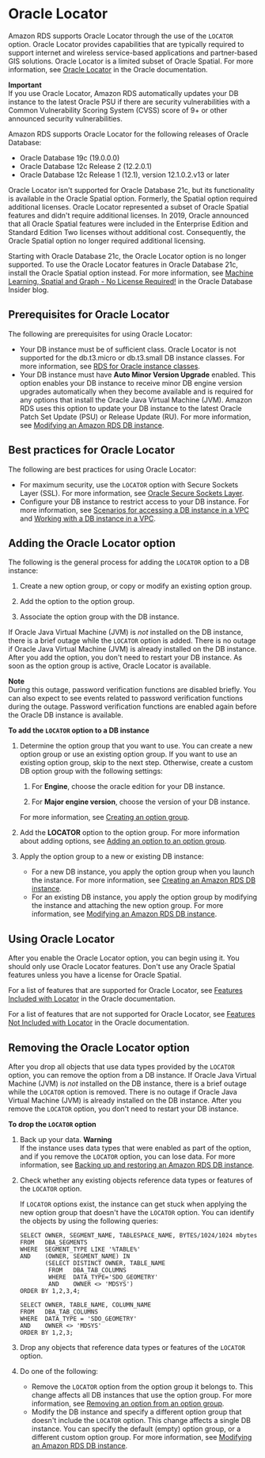 # Oracle Locator<a name="Oracle.Options.Locator"></a>

Amazon RDS supports Oracle Locator through the use of the `LOCATOR` option\. Oracle Locator provides capabilities that are typically required to support internet and wireless service\-based applications and partner\-based GIS solutions\. Oracle Locator is a limited subset of Oracle Spatial\. For more information, see [Oracle Locator](https://docs.oracle.com/database/121/SPATL/sdo_locator.htm#SPATL340) in the Oracle documentation\. 

**Important**  
If you use Oracle Locator, Amazon RDS automatically updates your DB instance to the latest Oracle PSU if there are security vulnerabilities with a Common Vulnerability Scoring System \(CVSS\) score of 9\+ or other announced security vulnerabilities\. 

Amazon RDS supports Oracle Locator for the following releases of Oracle Database: 
+ Oracle Database 19c \(19\.0\.0\.0\)
+ Oracle Database 12c Release 2 \(12\.2\.0\.1\)
+ Oracle Database 12c Release 1 \(12\.1\), version 12\.1\.0\.2\.v13 or later

Oracle Locator isn't supported for Oracle Database 21c, but its functionality is available in the Oracle Spatial option\. Formerly, the Spatial option required additional licenses\. Oracle Locator represented a subset of Oracle Spatial features and didn't require additional licenses\. In 2019, Oracle announced that all Oracle Spatial features were included in the Enterprise Edition and Standard Edition Two licenses without additional cost\. Consequently, the Oracle Spatial option no longer required additional licensing\. 

Starting with Oracle Database 21c, the Oracle Locator option is no longer supported\. To use the Oracle Locator features in Oracle Database 21c, install the Oracle Spatial option instead\. For more information, see [Machine Learning, Spatial and Graph \- No License Required\!](https://blogs.oracle.com/database/post/machine-learning-spatial-and-graph-no-license-required) in the Oracle Database Insider blog\.

## Prerequisites for Oracle Locator<a name="Oracle.Options.Locator.PreReqs"></a>

The following are prerequisites for using Oracle Locator: 
+ Your DB instance must be of sufficient class\. Oracle Locator is not supported for the db\.t3\.micro or db\.t3\.small DB instance classes\. For more information, see [RDS for Oracle instance classes](Oracle.Concepts.InstanceClasses.md)\. 
+ Your DB instance must have **Auto Minor Version Upgrade** enabled\. This option enables your DB instance to receive minor DB engine version upgrades automatically when they become available and is required for any options that install the Oracle Java Virtual Machine \(JVM\)\. Amazon RDS uses this option to update your DB instance to the latest Oracle Patch Set Update \(PSU\) or Release Update \(RU\)\. For more information, see [Modifying an Amazon RDS DB instance](Overview.DBInstance.Modifying.md)\. 

## Best practices for Oracle Locator<a name="Oracle.Options.Locator.BestPractces"></a>

The following are best practices for using Oracle Locator: 
+ For maximum security, use the `LOCATOR` option with Secure Sockets Layer \(SSL\)\. For more information, see [Oracle Secure Sockets Layer](Appendix.Oracle.Options.SSL.md)\. 
+ Configure your DB instance to restrict access to your DB instance\. For more information, see [Scenarios for accessing a DB instance in a VPC](USER_VPC.Scenarios.md) and [Working with a DB instance in a VPC](USER_VPC.WorkingWithRDSInstanceinaVPC.md)\. 

## Adding the Oracle Locator option<a name="Oracle.Options.Locator.Add"></a>

The following is the general process for adding the `LOCATOR` option to a DB instance: 

1. Create a new option group, or copy or modify an existing option group\.

1. Add the option to the option group\.

1. Associate the option group with the DB instance\.

If Oracle Java Virtual Machine \(JVM\) is *not* installed on the DB instance, there is a brief outage while the `LOCATOR` option is added\. There is no outage if Oracle Java Virtual Machine \(JVM\) is already installed on the DB instance\. After you add the option, you don't need to restart your DB instance\. As soon as the option group is active, Oracle Locator is available\. 

**Note**  
During this outage, password verification functions are disabled briefly\. You can also expect to see events related to password verification functions during the outage\. Password verification functions are enabled again before the Oracle DB instance is available\.

**To add the `LOCATOR` option to a DB instance**

1. Determine the option group that you want to use\. You can create a new option group or use an existing option group\. If you want to use an existing option group, skip to the next step\. Otherwise, create a custom DB option group with the following settings: 

   1. For **Engine**, choose the oracle edition for your DB instance\. 

   1. For **Major engine version**, choose the version of your DB instance\. 

   For more information, see [Creating an option group](USER_WorkingWithOptionGroups.md#USER_WorkingWithOptionGroups.Create)\. 

1. Add the **LOCATOR** option to the option group\. For more information about adding options, see [Adding an option to an option group](USER_WorkingWithOptionGroups.md#USER_WorkingWithOptionGroups.AddOption)\. 

1. Apply the option group to a new or existing DB instance: 
   + For a new DB instance, you apply the option group when you launch the instance\. For more information, see [Creating an Amazon RDS DB instance](USER_CreateDBInstance.md)\. 
   + For an existing DB instance, you apply the option group by modifying the instance and attaching the new option group\. For more information, see [Modifying an Amazon RDS DB instance](Overview.DBInstance.Modifying.md)\. 

## Using Oracle Locator<a name="Oracle.Options.Locator.Using"></a>

After you enable the Oracle Locator option, you can begin using it\. You should only use Oracle Locator features\. Don't use any Oracle Spatial features unless you have a license for Oracle Spatial\. 

For a list of features that are supported for Oracle Locator, see [Features Included with Locator](https://docs.oracle.com/database/121/SPATL/sdo_locator.htm#GUID-EC6DEA23-8FD7-4109-A0C1-93C0CE3D6FF2__CFACCEEG) in the Oracle documentation\. 

For a list of features that are not supported for Oracle Locator, see [Features Not Included with Locator](https://docs.oracle.com/database/121/SPATL/sdo_locator.htm#GUID-EC6DEA23-8FD7-4109-A0C1-93C0CE3D6FF2__CFABACEA) in the Oracle documentation\. 

## Removing the Oracle Locator option<a name="Oracle.Options.Locator.Remove"></a>

After you drop all objects that use data types provided by the `LOCATOR` option, you can remove the option from a DB instance\. If Oracle Java Virtual Machine \(JVM\) is *not* installed on the DB instance, there is a brief outage while the `LOCATOR` option is removed\. There is no outage if Oracle Java Virtual Machine \(JVM\) is already installed on the DB instance\. After you remove the `LOCATOR` option, you don't need to restart your DB instance\. 

**To drop the `LOCATOR` option**

1. Back up your data\.
**Warning**  
If the instance uses data types that were enabled as part of the option, and if you remove the `LOCATOR` option, you can lose data\. For more information, see [Backing up and restoring an Amazon RDS DB instance](CHAP_CommonTasks.BackupRestore.md)\.

1. Check whether any existing objects reference data types or features of the `LOCATOR` option\. 

   If `LOCATOR` options exist, the instance can get stuck when applying the new option group that doesn't have the `LOCATOR` option\. You can identify the objects by using the following queries:

   ```
   SELECT OWNER, SEGMENT_NAME, TABLESPACE_NAME, BYTES/1024/1024 mbytes
   FROM   DBA_SEGMENTS
   WHERE  SEGMENT_TYPE LIKE '%TABLE%'
   AND    (OWNER, SEGMENT_NAME) IN
          (SELECT DISTINCT OWNER, TABLE_NAME 
           FROM   DBA_TAB_COLUMNS
           WHERE  DATA_TYPE='SDO_GEOMETRY'
           AND    OWNER <> 'MDSYS')
   ORDER BY 1,2,3,4;
   
   SELECT OWNER, TABLE_NAME, COLUMN_NAME
   FROM   DBA_TAB_COLUMNS 
   WHERE  DATA_TYPE = 'SDO_GEOMETRY' 
   AND    OWNER <> 'MDSYS' 
   ORDER BY 1,2,3;
   ```

1. Drop any objects that reference data types or features of the `LOCATOR` option\.

1. Do one of the following:
   + Remove the `LOCATOR` option from the option group it belongs to\. This change affects all DB instances that use the option group\. For more information, see [Removing an option from an option group](USER_WorkingWithOptionGroups.md#USER_WorkingWithOptionGroups.RemoveOption)\.
   + Modify the DB instance and specify a different option group that doesn't include the `LOCATOR` option\. This change affects a single DB instance\. You can specify the default \(empty\) option group, or a different custom option group\. For more information, see [Modifying an Amazon RDS DB instance](Overview.DBInstance.Modifying.md)\. 
